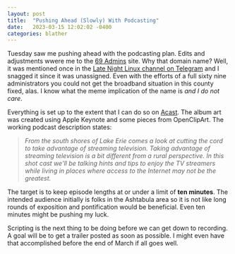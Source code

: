 ```yaml
---
layout: post
title:  "Pushing Ahead (Slowly) With Podcasting"
date:   2023-03-15 12:02:02 -0400
categories: blather
---
```

Tuesday saw me pushing ahead with the podcasting plan.  Edits and adjustments wwere me to the [69 Admins](https://69admins.com) site.  Why that domain name?  Well, it was mentioned once in the [Late Night Linux channel on Telegram](https://latenightlinux.com/chatter) and I snagged it since it was unassigned.  Even with the efforts of a full sixty nine administrators you could not get the broadband situation in this county fixed, alas.  I know what the meme implication of the name is *and I do not care*.

Everything is set up to the extent that I can do so on [Acast](https://acast.com/).  The album art was created using Apple Keynote and some pieces from OpenClipArt.  The working podcast description states:

>*From the south shores of Lake Erie comes a look at cutting the cord to take advantage of streaming television. Taking advantage of streaming television is a bit different from a rural perspective. In this shot cast we'll be talking hints and tips to enjoy the TV streamers while living in places where access to the Internet may not be the greatest.*

The target is to keep episode lengths at or under a limit of **ten minutes**.  The intended audience initially is folks in the Ashtabula area so it is not like long rounds of exposition and pontification would be beneficial.  Even ten minutes might be pushing my luck.

Scripting is the next thing to be doing before we can get down to recording.  A goal will be to get a trailer posted as soon as possible.  I might even have that accomplished before the end of March if all goes well.
